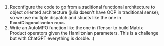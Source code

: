 1) Reconfigure the code to go from a traditional functional architecture to object oriented architecture (julia doesn't have OOP in traditional sense), so we use multiple dispatch and structs like the one in ExactDiagonalization repo.
2) Write an AutoMPO function like the one in iTensor to build Matrix Product operators given the Hamiltonian parameters. This is a challenge but with ChatGPT everything is doable. :) 